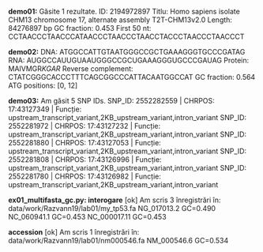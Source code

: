 **demo01:**
Găsite 1 rezultate.
ID: 2194972897
Titlu: Homo sapiens isolate CHM13 chromosome 17, alternate assembly T2T-CHM13v2.0
Length: 84276897 bp
GC fraction: 0.453
First 50 nt: CCTAACCCTAACCCATAACCCTAACCCTAACCTACCCTAACCCTAACCCT

**demo02:**
DNA: ATGGCCATTGTAATGGGCCGCTGAAAGGGTGCCCGATAG
RNA: AUGGCCAUUGUAAUGGGCCGCUGAAAGGGUGCCCGAUAG
Protein: MAIVMGR*KGAR*
Reverse complement: CTATCGGGCACCCTTTCAGCGGCCCATTACAATGGCCAT
GC fraction: 0.564
ATG positions: [0, 12]

**demo03:**
Am găsit 5 SNP IDs.
SNP_ID: 2552282559 | CHRPOS: 17:43127349 | Funcție: upstream_transcript_variant,2KB_upstream_variant,intron_variant
SNP_ID: 2552281972 | CHRPOS: 17:43127232 | Funcție: upstream_transcript_variant,2KB_upstream_variant,intron_variant
SNP_ID: 2552281880 | CHRPOS: 17:43127053 | Funcție: upstream_transcript_variant,2KB_upstream_variant,intron_variant
SNP_ID: 2552281808 | CHRPOS: 17:43126996 | Funcție: upstream_transcript_variant,2KB_upstream_variant,intron_variant
SNP_ID: 2552281780 | CHRPOS: 17:43126982 | Funcție: upstream_transcript_variant,2KB_upstream_variant,intron_variant


**ex01_multifasta_gc.py: interogare**
[ok] Am scris 3 înregistrări în: data/work/Razvann19/lab01/my_tp53.fa
NG_017013.2     GC=0.490
NC_060941.1     GC=0.453
NC_000017.11    GC=0.453

**accession**
[ok] Am scris 1 înregistrări în: data/work/Razvann19/lab01/nm000546.fa
NM_000546.6     GC=0.534